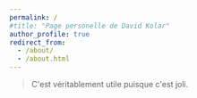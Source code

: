 ```yaml
---
permalink: /
#title: "Page personelle de David Kolar"
author_profile: true
redirect_from: 
  - /about/
  - /about.html
---
```


> C'est véritablement utile puisque c'est joli.